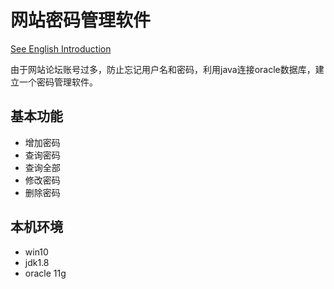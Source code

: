 # 网站密码管理软件

[See English Introduction](README_EN.MD)

由于网站论坛账号过多，防止忘记用户名和密码，利用java连接oracle数据库，建立一个密码管理软件。

## 基本功能

- 增加密码
- 查询密码
- 查询全部
- 修改密码
- 删除密码

## 本机环境

- win10
- jdk1.8
- oracle 11g